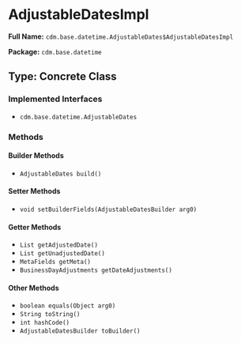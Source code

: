 # AdjustableDatesImpl

**Full Name:** `cdm.base.datetime.AdjustableDates$AdjustableDatesImpl`

**Package:** `cdm.base.datetime`

## Type: Concrete Class

### Implemented Interfaces

- `cdm.base.datetime.AdjustableDates`

### Methods

#### Builder Methods

- `AdjustableDates build()`

#### Setter Methods

- `void setBuilderFields(AdjustableDatesBuilder arg0)`

#### Getter Methods

- `List getAdjustedDate()`
- `List getUnadjustedDate()`
- `MetaFields getMeta()`
- `BusinessDayAdjustments getDateAdjustments()`

#### Other Methods

- `boolean equals(Object arg0)`
- `String toString()`
- `int hashCode()`
- `AdjustableDatesBuilder toBuilder()`

